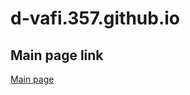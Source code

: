 # d-vafi.357.github.io

## Main page link
[Main page](https://d-vafi.github.io/d-vafi.357.github.io/index.html)

